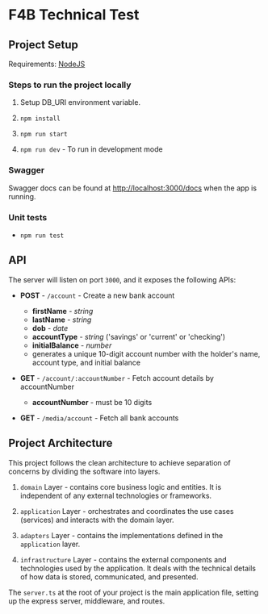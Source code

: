 # F4B Technical Test

## Project Setup

Requirements: [NodeJS](https://nodejs.org/en)

### Steps to run the project locally

1. Setup DB_URI environment variable.

1. `npm install`

1. `npm run start`

1. `npm run dev` - To run in development mode

### Swagger

Swagger docs can be found at <http://localhost:3000/docs> when the app is running.

### Unit tests

- `npm run test`

## API

The server will listen on port `3000`, and it exposes the following APIs:

- **POST** - `/account` - Create a new bank account

  - **firstName** - _string_
  - **lastName** - _string_
  - **dob** - _date_
  - **accountType** - _string_ ('savings' or 'current' or 'checking')
  - **initialBalance** - _number_
  - generates a unique 10-digit account number with the holder's name, account type, and initial balance

- **GET** - `/account/:accountNumber` - Fetch account details by accountNumber

  - **accountNumber** - must be 10 digits

- **GET** - `/media/account` - Fetch all bank accounts

## Project Architecture

This project follows the clean architecture to achieve separation of concerns by dividing the software into layers.

1. `domain` Layer - contains core business logic and entities. It is independent of any external technologies or frameworks.

1. `application` Layer - orchestrates and coordinates the use cases (services) and interacts with the domain layer.

1. `adapters` Layer - contains the implementations defined in the `application` layer.

1. `infrastructure` Layer - contains the external components and technologies used by the application. It deals with the technical details of how data is stored, communicated, and presented.

The `server.ts` at the root of your project is the main application file, setting up the express server, middleware, and routes.

